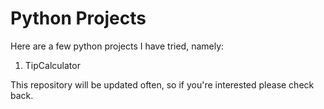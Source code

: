 # Python Projects

Here are a few python projects I have tried, namely:
1. TipCalculator

This repository will be updated often, so if you're interested please check back.
